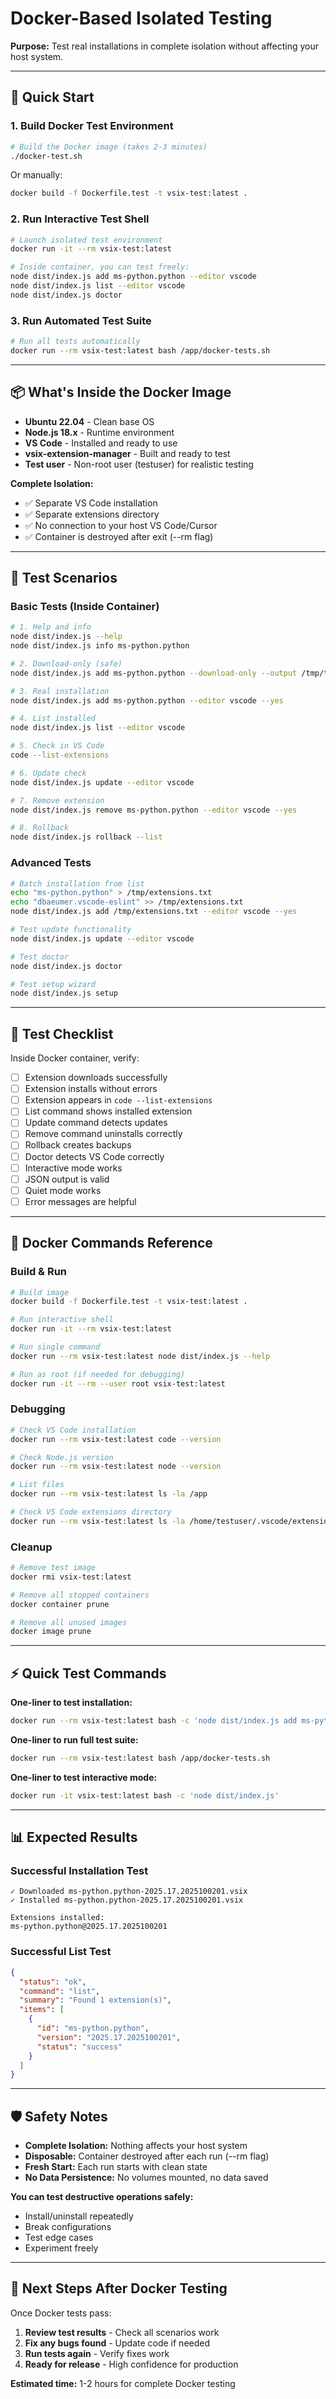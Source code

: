 # Docker-Based Isolated Testing

**Purpose:** Test real installations in complete isolation without affecting your host system.

---

## 🐳 Quick Start

### 1. Build Docker Test Environment

```bash
# Build the Docker image (takes 2-3 minutes)
./docker-test.sh
```

Or manually:
```bash
docker build -f Dockerfile.test -t vsix-test:latest .
```

### 2. Run Interactive Test Shell

```bash
# Launch isolated test environment
docker run -it --rm vsix-test:latest

# Inside container, you can test freely:
node dist/index.js add ms-python.python --editor vscode
node dist/index.js list --editor vscode
node dist/index.js doctor
```

### 3. Run Automated Test Suite

```bash
# Run all tests automatically
docker run --rm vsix-test:latest bash /app/docker-tests.sh
```

---

## 📦 What's Inside the Docker Image

- **Ubuntu 22.04** - Clean base OS
- **Node.js 18.x** - Runtime environment  
- **VS Code** - Installed and ready to use
- **vsix-extension-manager** - Built and ready to test
- **Test user** - Non-root user (testuser) for realistic testing

**Complete Isolation:**
- ✅ Separate VS Code installation
- ✅ Separate extensions directory
- ✅ No connection to your host VS Code/Cursor
- ✅ Container is destroyed after exit (--rm flag)

---

## 🧪 Test Scenarios

### Basic Tests (Inside Container)

```bash
# 1. Help and info
node dist/index.js --help
node dist/index.js info ms-python.python

# 2. Download-only (safe)
node dist/index.js add ms-python.python --download-only --output /tmp/test

# 3. Real installation
node dist/index.js add ms-python.python --editor vscode --yes

# 4. List installed
node dist/index.js list --editor vscode

# 5. Check in VS Code
code --list-extensions

# 6. Update check
node dist/index.js update --editor vscode

# 7. Remove extension
node dist/index.js remove ms-python.python --editor vscode --yes

# 8. Rollback
node dist/index.js rollback --list
```

### Advanced Tests

```bash
# Batch installation from list
echo "ms-python.python" > /tmp/extensions.txt
echo "dbaeumer.vscode-eslint" >> /tmp/extensions.txt
node dist/index.js add /tmp/extensions.txt --editor vscode --yes

# Test update functionality
node dist/index.js update --editor vscode

# Test doctor
node dist/index.js doctor

# Test setup wizard
node dist/index.js setup
```

---

## 🎯 Test Checklist

Inside Docker container, verify:

- [ ] Extension downloads successfully
- [ ] Extension installs without errors
- [ ] Extension appears in `code --list-extensions`
- [ ] List command shows installed extension
- [ ] Update command detects updates
- [ ] Remove command uninstalls correctly
- [ ] Rollback creates backups
- [ ] Doctor detects VS Code correctly
- [ ] Interactive mode works
- [ ] JSON output is valid
- [ ] Quiet mode works
- [ ] Error messages are helpful

---

## 🔧 Docker Commands Reference

### Build & Run

```bash
# Build image
docker build -f Dockerfile.test -t vsix-test:latest .

# Run interactive shell
docker run -it --rm vsix-test:latest

# Run single command
docker run --rm vsix-test:latest node dist/index.js --help

# Run as root (if needed for debugging)
docker run -it --rm --user root vsix-test:latest
```

### Debugging

```bash
# Check VS Code installation
docker run --rm vsix-test:latest code --version

# Check Node.js version
docker run --rm vsix-test:latest node --version

# List files
docker run --rm vsix-test:latest ls -la /app

# Check VS Code extensions directory
docker run --rm vsix-test:latest ls -la /home/testuser/.vscode/extensions
```

### Cleanup

```bash
# Remove test image
docker rmi vsix-test:latest

# Remove all stopped containers
docker container prune

# Remove all unused images
docker image prune
```

---

## ⚡ Quick Test Commands

**One-liner to test installation:**
```bash
docker run --rm vsix-test:latest bash -c 'node dist/index.js add ms-python.python --editor vscode --yes && code --list-extensions'
```

**One-liner to run full test suite:**
```bash
docker run --rm vsix-test:latest bash /app/docker-tests.sh
```

**One-liner to test interactive mode:**
```bash
docker run -it vsix-test:latest bash -c 'node dist/index.js'
```

---

## 📊 Expected Results

### Successful Installation Test

```
✓ Downloaded ms-python.python-2025.17.2025100201.vsix
✓ Installed ms-python.python-2025.17.2025100201.vsix

Extensions installed:
ms-python.python@2025.17.2025100201
```

### Successful List Test

```json
{
  "status": "ok",
  "command": "list",
  "summary": "Found 1 extension(s)",
  "items": [
    {
      "id": "ms-python.python",
      "version": "2025.17.2025100201",
      "status": "success"
    }
  ]
}
```

---

## 🛡️ Safety Notes

- **Complete Isolation:** Nothing affects your host system
- **Disposable:** Container destroyed after each run (--rm flag)
- **Fresh Start:** Each run starts with clean state
- **No Data Persistence:** No volumes mounted, no data saved

**You can test destructive operations safely:**
- Install/uninstall repeatedly
- Break configurations
- Test edge cases
- Experiment freely

---

## 🚀 Next Steps After Docker Testing

Once Docker tests pass:

1. **Review test results** - Check all scenarios work
2. **Fix any bugs found** - Update code if needed
3. **Run tests again** - Verify fixes work
4. **Ready for release** - High confidence for production

**Estimated time:** 1-2 hours for complete Docker testing
